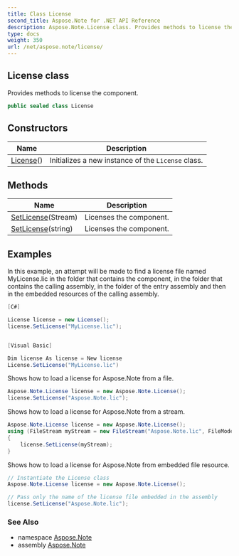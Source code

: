 ```yaml
---
title: Class License
second_title: Aspose.Note for .NET API Reference
description: Aspose.Note.License class. Provides methods to license the component
type: docs
weight: 350
url: /net/aspose.note/license/
---
```

## License class

Provides methods to license the component.

```csharp
public sealed class License
```

## Constructors

| Name | Description |
| --- | --- |
| [License](license/)() | Initializes a new instance of the `License` class. |

## Methods

| Name | Description |
| --- | --- |
| [SetLicense](../../aspose.note/license/setlicense/#setlicense)(Stream) | Licenses the component. |
| [SetLicense](../../aspose.note/license/setlicense/#setlicense_1)(string) | Licenses the component. |

## Examples

In this example, an attempt will be made to find a license file named MyLicense.lic in the folder that contains the component, in the folder that contains the calling assembly, in the folder of the entry assembly and then in the embedded resources of the calling assembly.

```csharp
[C#]

License license = new License();
license.SetLicense("MyLicense.lic");


[Visual Basic]

Dim license As license = New license
License.SetLicense("MyLicense.lic")
```

Shows how to load a license for Aspose.Note from a file.

```csharp
Aspose.Note.License license = new Aspose.Note.License();
license.SetLicense("Aspose.Note.lic");
```

Shows how to load a license for Aspose.Note from a stream.

```csharp
Aspose.Note.License license = new Aspose.Note.License();
using (FileStream myStream = new FileStream("Aspose.Note.lic", FileMode.Open))
{
    license.SetLicense(myStream);
}
```

Shows how to load a license for Aspose.Note from embedded file resource.

```csharp
// Instantiate the License class
Aspose.Note.License license = new Aspose.Note.License();

// Pass only the name of the license file embedded in the assembly
license.SetLicense("Aspose.Note.lic");
```

### See Also

* namespace [Aspose.Note](../../aspose.note/)
* assembly [Aspose.Note](../../)


